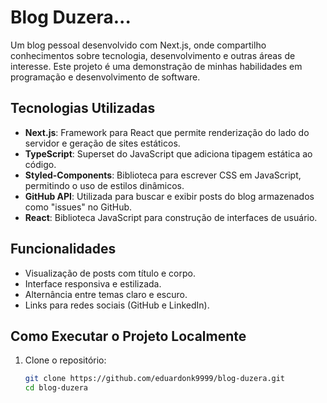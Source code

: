 # Blog Duzera...

Um blog pessoal desenvolvido com Next.js, onde compartilho conhecimentos sobre tecnologia, desenvolvimento e outras áreas de interesse. Este projeto é uma demonstração de minhas habilidades em programação e desenvolvimento de software.

## Tecnologias Utilizadas

- **Next.js**: Framework para React que permite renderização do lado do servidor e geração de sites estáticos.
- **TypeScript**: Superset do JavaScript que adiciona tipagem estática ao código.
- **Styled-Components**: Biblioteca para escrever CSS em JavaScript, permitindo o uso de estilos dinâmicos.
- **GitHub API**: Utilizada para buscar e exibir posts do blog armazenados como "issues" no GitHub.
- **React**: Biblioteca JavaScript para construção de interfaces de usuário.

## Funcionalidades

- Visualização de posts com título e corpo.
- Interface responsiva e estilizada.
- Alternância entre temas claro e escuro.
- Links para redes sociais (GitHub e LinkedIn).

## Como Executar o Projeto Localmente

1. Clone o repositório:

   ```bash
   git clone https://github.com/eduardonk9999/blog-duzera.git
   cd blog-duzera
